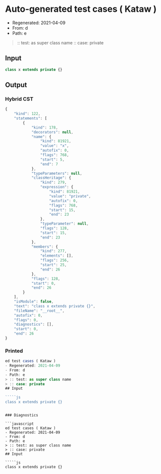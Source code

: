 # Auto-generated test cases ( Kataw )
- Regenerated: 2021-04-09
- From: d
- Path: e
> :: test: as super class name
> :: case: private
## Input

`````js
class x extends private {}
`````

## Output

### Hybrid CST

```javascript
{
    "kind": 122,
    "statements": [
        {
            "kind": 178,
            "decorators": null,
            "name": {
                "kind": 81921,
                "value": "x",
                "autofix": 0,
                "flags": 768,
                "start": 5,
                "end": 7
            },
            "typeParameters": null,
            "classHeritage": {
                "kind": 279,
                "expression": {
                    "kind": 81921,
                    "value": "private",
                    "autofix": 0,
                    "flags": 768,
                    "start": 15,
                    "end": 23
                },
                "typeParameter": null,
                "flags": 128,
                "start": 15,
                "end": 23
            },
            "members": {
                "kind": 277,
                "elements": [],
                "flags": 256,
                "start": 25,
                "end": 26
            },
            "flags": 128,
            "start": 0,
            "end": 26
        }
    ],
    "isModule": false,
    "text": "class x extends private {}",
    "fileName": "__root__",
    "autofix": 0,
    "flags": 0,
    "diagnostics": [],
    "start": 0,
    "end": 26
}
```

### Printed

```javascript
ed test cases ( Kataw )
- Regenerated: 2021-04-09
- From: d
- Path: e
> :: test: as super class name
> :: case: private
## Input

`````js
class x extends private {}
`````
```

### Diagnostics

```javascript
ed test cases ( Kataw )
- Regenerated: 2021-04-09
- From: d
- Path: e
> :: test: as super class name
> :: case: private
## Input

`````js
class x extends private {}
`````
```

